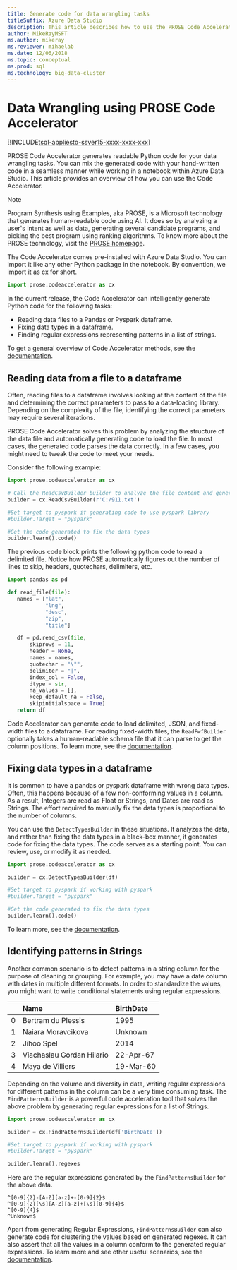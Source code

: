 ```yaml
---
title: Generate code for data wrangling tasks
titleSuffix: Azure Data Studio
description: This article describes how to use the PROSE Code Accelerator in Azure Data Studio to automatically generate code for common data wrangling tasks.
author: MikeRayMSFT 
ms.author: mikeray
ms.reviewer: mihaelab
ms.date: 12/06/2018
ms.topic: conceptual
ms.prod: sql
ms.technology: big-data-cluster
---
```


# Data Wrangling using PROSE Code Accelerator

[!INCLUDE[tsql-appliesto-ssver15-xxxx-xxxx-xxx](../includes/tsql-appliesto-ssver15-xxxx-xxxx-xxx.md)]

PROSE Code Accelerator generates readable Python code for your data wrangling tasks. You can mix the generated code with your hand-written code in a seamless manner while working in a notebook within Azure Data Studio. This article provides an overview of how you can use the Code Accelerator.

 > [!NOTE]
 > Program Synthesis using Examples, aka PROSE, is a Microsoft technology that generates human-readable code using AI. It does so by analyzing a user's intent as well as data, generating several candidate programs, and picking the best program using ranking algorithms. To know more about the PROSE technology, visit the [PROSE homepage](https://microsoft.github.io/prose/).

The Code Accelerator comes pre-installed with Azure Data Studio. You can import it like any other Python package in the notebook. By convention, we import it as cx for short.

```python
import prose.codeaccelerator as cx
```

In the current release, the Code Accelerator can intelligently generate Python code for the following tasks:

- Reading data files to a Pandas or Pyspark dataframe.
- Fixing data types in a dataframe.
- Finding regular expressions representing patterns in a list of strings.

To get a general overview of Code Accelerator methods, see the [documentation](https://aka.ms/prose-codeaccelerator-overview).

## Reading data from a file to a dataframe

Often, reading files to a dataframe involves looking at the content of the file and determining the correct parameters to pass to a data-loading library. Depending on the complexity of the file, identifying the correct parameters may require several iterations.

PROSE Code Accelerator solves this problem by analyzing the structure of the data file and automatically generating code to load the file. In most cases, the generated code parses the data correctly. In a few cases, you might need to tweak the code to meet your needs.

Consider the following example:

 ```python
import prose.codeaccelerator as cx

# Call the ReadCsvBuilder builder to analyze the file content and generate code to load it
builder = cx.ReadCsvBuilder(r'C:/911.txt')

#Set target to pyspark if generating code to use pyspark library
#builder.Target = "pyspark"

#Get the code generated to fix the data types
builder.learn().code()
 ```

The previous code block prints the following python code to read a delimited file. Notice how PROSE automatically figures out the number of lines to skip, headers, quotechars, delimiters, etc.

 ```python
import pandas as pd

def read_file(file):
    names = ["lat",
             "lng",
             "desc",
             "zip",
             "title"]

    df = pd.read_csv(file,
        skiprows = 11,
        header = None,
        names = names,
        quotechar = "\"",
        delimiter = "|",
        index_col = False,
        dtype = str,
        na_values = [],
        keep_default_na = False,
        skipinitialspace = True)
    return df
 ```

Code Accelerator can generate code to load delimited, JSON, and fixed-width files to a dataframe. For reading fixed-width files, the `ReadFwfBuilder` optionally takes a human-readable schema file that it can parse to get the column positions. To learn more, see the [documentation](https://aka.ms/prose-codeaccelerator-docs).

## Fixing data types in a dataframe

It is common to have a pandas or pyspark dataframe with wrong data types. Often, this happens because of a few non-conforming values in a column. As a result, Integers are read as Float or Strings, and Dates are read as Strings. The effort required to manually fix the data types is proportional to the number of columns.

You can use the `DetectTypesBuilder` in these situations. It analyzes the data, and rather than fixing the data types in a black-box manner, it generates code for fixing the data types. The code serves as a starting point. You can review, use, or modify it as needed.

```python
import prose.codeaccelerator as cx

builder = cx.DetectTypesBuilder(df)

#Set target to pyspark if working with pyspark
#builder.Target = "pyspark"

#Get the code generated to fix the data types
builder.learn().code()
```

To learn more, see the [documentation](https://aka.ms/prose-codeaccelerator-fixtypes).

## Identifying patterns in Strings

Another common scenario is to detect patterns in a string column for the purpose of cleaning or grouping. For example, you may have a date column with dates in multiple different formats. In order to standardize the values, you might want to write conditional statements using regular expressions.


|   |Name                      |BirthDate      |
|---|:-------------------------|:--------------|
| 0 |Bertram du Plessis        |1995           |
| 1 |Naiara Moravcikova        |Unknown        |
| 2 |Jihoo Spel                |2014           |
| 3 |Viachaslau Gordan Hilario |22-Apr-67      |
| 4 |Maya de Villiers          |19-Mar-60      |

Depending on the volume and diversity in data, writing regular expressions for different patterns in the column can be a very time consuming task. The `FindPatternsBuilder` is a powerful code acceleration tool that solves the above problem by generating regular expressions for a list of Strings.

```python
import prose.codeaccelerator as cx

builder = cx.FindPatternsBuilder(df['BirthDate'])

#Set target to pyspark if working with pyspark
#builder.Target = "pyspark"

builder.learn().regexes
```

Here are the regular expressions generated by the `FindPatternsBuilder` for the above data.

```
^[0-9]{2}-[A-Z][a-z]+-[0-9]{2}$
^[0-9]{2}[\s][A-Z][a-z]+[\s][0-9]{4}$
^[0-9]{4}$
^Unknown$
```

Apart from generating Regular Expressions, `FindPatternsBuilder` can also generate code for clustering the values based on generated regexes. It can also assert that all the values in a column conform to the generated regular expressions. To learn more and see other useful scenarios, see the [documentation](https://aka.ms/prose-codeaccelerator-findpatterns).
